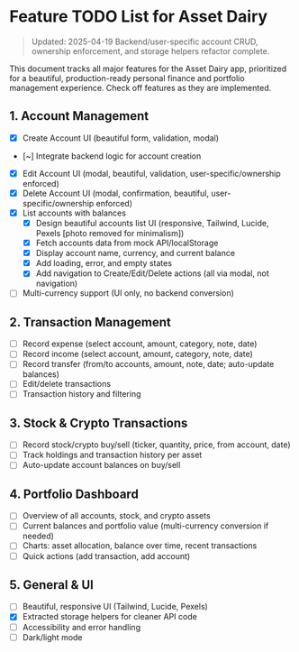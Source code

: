 # Feature TODO List for Asset Dairy

> Updated: 2025-04-19
> Backend/user-specific account CRUD, ownership enforcement, and storage helpers refactor complete.

This document tracks all major features for the Asset Dairy app, prioritized for a beautiful, production-ready personal finance and portfolio management experience. Check off features as they are implemented.

## 1. Account Management
- [x] Create Account UI (beautiful form, validation, modal)
- [~] Integrate backend logic for account creation <!-- mock/localStorage only, user-specific, ownership enforced -->
- [x] Edit Account UI (modal, beautiful, validation, user-specific/ownership enforced)
- [x] Delete Account UI (modal, confirmation, beautiful, user-specific/ownership enforced)
- [x] List accounts with balances
    - [x] Design beautiful accounts list UI (responsive, Tailwind, Lucide, Pexels [photo removed for minimalism])
    - [x] Fetch accounts data from mock API/localStorage
    - [x] Display account name, currency, and current balance
    - [x] Add loading, error, and empty states
    - [x] Add navigation to Create/Edit/Delete actions (all via modal, not navigation)
- [ ] Multi-currency support (UI only, no backend conversion)

## 2. Transaction Management
- [ ] Record expense (select account, amount, category, note, date)
- [ ] Record income (select account, amount, category, note, date)
- [ ] Record transfer (from/to accounts, amount, note, date; auto-update balances)
- [ ] Edit/delete transactions
- [ ] Transaction history and filtering

## 3. Stock & Crypto Transactions
- [ ] Record stock/crypto buy/sell (ticker, quantity, price, from account, date)
- [ ] Track holdings and transaction history per asset
- [ ] Auto-update account balances on buy/sell

## 4. Portfolio Dashboard
- [ ] Overview of all accounts, stock, and crypto assets
- [ ] Current balances and portfolio value (multi-currency conversion if needed)
- [ ] Charts: asset allocation, balance over time, recent transactions
- [ ] Quick actions (add transaction, add account)

## 5. General & UI
- [ ] Beautiful, responsive UI (Tailwind, Lucide, Pexels)
- [x] Extracted storage helpers for cleaner API code
- [ ] Accessibility and error handling
- [ ] Dark/light mode
